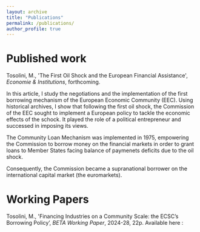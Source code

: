 ```yaml
---
layout: archive
title: "Publications"
permalink: /publications/
author_profile: true
---
```


Published work
===
Tosolini, M., 'The First Oil Shock and the European Financial Assistance', _Economie & Institutions_, forthcoming.


In this article, I study the negotiations and the implementation of the first borrowing mechanism of the European Economic Community (EEC). Using historical archives, I show that following the first oil shock, the Commission of the EEC sought to implement a European policy to tackle the economic effects of the schock. It played the role of a political entrepreneur and successed in imposing its views.


The Community Loan Mechanism was implemented in 1975, empowering the Commission to borrow money on the financial markets in order to grant loans to Member States facing balance of paymenets deficits due to the oil shock.


Consequently, the Commission became a supranational borrower on the international capital market (the euromarkets).


Working Papers
===
Tosolini, M., 'Financing Industries on a Community Scale: the ECSC’s Borrowing Policy’, _BETA Working Paper_, 2024-28, 22p. Available here :  <a href="{{https://beta.u-strasbg.fr/WP/2024/2024-28.pdf}}">
